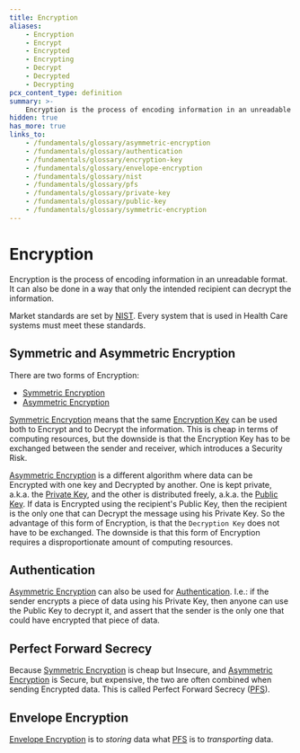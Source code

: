 ```yaml
---
title: Encryption
aliases:
    - Encryption
    - Encrypt
    - Encrypted
    - Encrypting
    - Decrypt
    - Decrypted
    - Decrypting
pcx_content_type: definition
summary: >-
    Encryption is the process of encoding information in an unreadable format. It can also be done in a way that only the intended recipient can decrypt the information.
hidden: true
has_more: true
links_to:
    - /fundamentals/glossary/asymmetric-encryption
    - /fundamentals/glossary/authentication
    - /fundamentals/glossary/encryption-key
    - /fundamentals/glossary/envelope-encryption
    - /fundamentals/glossary/nist
    - /fundamentals/glossary/pfs
    - /fundamentals/glossary/private-key
    - /fundamentals/glossary/public-key
    - /fundamentals/glossary/symmetric-encryption
---
```


# Encryption

Encryption is the process of encoding information in an unreadable format. It can also be done in a way that only the intended recipient can decrypt the information.

Market standards are set by [NIST](/fundamentals/glossary/nist). Every system that is used in Health Care systems must meet these standards.

## Symmetric and Asymmetric Encryption

There are two forms of Encryption:

-   [Symmetric Encryption](/fundamentals/glossary/symmetric-encryption)
-   [Asymmetric Encryption](/fundamentals/glossary/asymmetric-encryption)

[Symmetric Encryption](/fundamentals/glossary/symmetric-encryption) means that the same [Encryption Key](/fundamentals/glossary/encryption-key) can be used both to Encrypt and to Decrypt the information. This is cheap in terms of computing resources, but the downside is that the Encryption Key has to be exchanged between the sender and receiver, which introduces a Security Risk.

[Asymmetric Encryption](/fundamentals/glossary/asymmetric-encryption) is a different algorithm where data can be Encrypted with one key and Decrypted by another. One is kept private, a.k.a. the [Private Key](/fundamentals/glossary/private-key), and the other is distributed freely, a.k.a. the [Public Key](/fundamentals/glossary/public-key). If data is Encrypted using the recipient's Public Key, then the recipient is the only one that can Decrypt the message using his Private Key. So the advantage of this form of Encryption, is that the `Decryption Key` does not have to be exchanged. The downside is that this form of Encryption requires a disproportionate amount of computing resources.

## Authentication

[Asymmetric Encryption](/fundamentals/glossary/asymmetric-encryption) can also be used for [Authentication](/fundamentals/glossary/authentication). I.e.: if the sender encrypts a piece of data using his Private Key, then anyone can use the Public Key to decrypt it, and assert that the sender is the only one that could have encrypted that piece of data.

## Perfect Forward Secrecy

Because [Symmetric Encryption](/fundamentals/glossary/symmetric-encryption) is cheap but Insecure, and [Asymmetric Encryption](/fundamentals/glossary/asymmetric-encryption) is Secure, but expensive, the two are often combined when sending Encrypted data. This is called Perfect Forward Secrecy ([PFS](/fundamentals/glossary/pfs)).

## Envelope Encryption

[Envelope Encryption](/fundamentals/glossary/envelope-encryption) is to _storing_ data what [PFS](/fundamentals/glossary/pfs) is to _transporting_ data.

